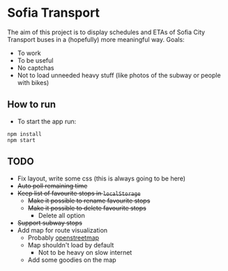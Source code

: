 # Sofia Transport
The aim of this project is to display schedules and ETAs of Sofia City Transport buses in a (hopefully) more meaningful way.
Goals:
- To work
- To be useful
- No captchas
- Not to load unneeded heavy stuff (like photos of the subway or people with bikes)

## How to run
- To start the app run:

```
npm install
npm start
```

## TODO
- Fix layout, write some css (this is always going to be here)
- ~~Auto poll remaining time~~
- ~~Keep list of favourite stops in `localStorage`~~
  - ~~Make it possible to rename favourite stops~~
  - ~~Make it possible to delete favourite stops~~
    - Delete all option
- ~~Support subway stops~~
- Add map for route visualization
  - Probably [openstreetmap](http://www.openstreetmap.org/)
  - Map shouldn't load by default
    - Not to be heavy on slow internet
  - Add some goodies on the map

